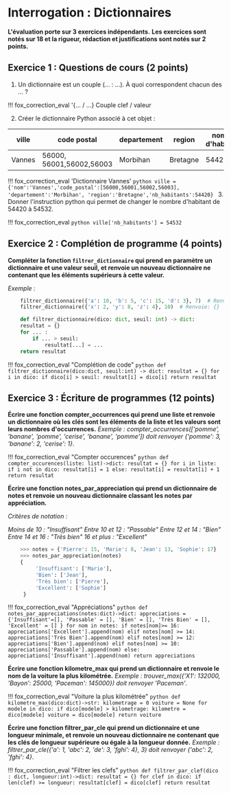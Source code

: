 # Interrogation : Dictionnaires

**L'évaluation porte sur 3 exercices indépendants.**
**Les exercices sont notés sur 18 et la rigueur, rédaction et justifications sont notés sur 2 points.**

## Exercice 1 : Questions de cours (2 points)

1. Un dictionnaire est un couple (... : ...). À quoi correspondent chacun des ... ?

!!! fox_correction_eval '{... / ...}
    Couple clef / valeur


2. Créer le dictionnaire Python associé à cet objet :  

|ville|code postal|departement|region|nombre d'habitants|
|-----|-----------|------------|------|------------------|
|Vannes|56000, 56001,56002,56003|Morbihan|Bretagne|54420|

!!! fox_correction_eval 'Dictionnaire Vannes'
    ```python
        ville = {'nom':'Vannes','code_postal':[56000,56001,56002,56003], 'departement':'Morbihan', 'region':'Bretagne','nb_habitants':54420}
    ```
3. Donner l'instruction python qui permet de changer le nombre d'habitant de 54420 à 54532.

!!! fox_correction_eval
    ```python
        ville['nb_habitants'] = 54532
    ```

## Exercice 2 : Complétion de programme (4 points)

**Compléter la fonction `filtrer_dictionnaire` qui prend en paramètre un dictionnaire et une valeur seuil, et renvoie un nouveau dictionnaire ne contenant que les éléments supérieurs à cette valeur.**

*Exemple :*

```python
    filtrer_dictionnaire({'a': 10, 'b': 5, 'c': 15, 'd': 3}, 7)  # Renvoie: {'a': 10, 'c': 15}
    filtrer_dictionnaire({'x': 2, 'y': 8, 'z': 4}, 10)  # Renvoie: {}
```

```python
    def filtrer_dictionnaire(dico: dict, seuil: int) -> dict:
    resultat = {}
    for ... :
        if ... > seuil:
            resultat[...] = ...
    return resultat
```

!!! fox_correction_eval "Complétion de code"
    ```python
        def filtrer_dictionnaire(dico:dict, seuil:int) -> dict:
            resultat = {}
            for i in dico:
                if dico[i] > seuil:
                    resultat[i] = dico[i]
            return resultat
    ```

## Exercice 3 : Écriture de programmes (12 points)

**Écrire une fonction compter_occurrences qui prend une liste et renvoie un dictionnaire où les clés sont les éléments de la liste et les valeurs sont leurs nombres d'occurrences.**
*Exemple :*
*compter_occurrences(['pomme', 'banane', 'pomme', 'cerise', 'banane', 'pomme']) doit renvoyer {'pomme': 3, 'banane': 2, 'cerise': 1}*.

!!! fox_correction_eval "Compter occurences"
    ```python
        def compter_occurences(liste: list)->dict:
            resultat = {}
            for i in liste:
                if i not in dico:
                    resultat[i] = 1
                else:
                    resultat[i] = resultat[i] + 1
            return resultat
    ```


**Écrire une fonction notes_par_appreciation qui prend un dictionnaire de notes et renvoie un nouveau dictionnaire classant les notes par appréciation.**

*Critères de notation :*

*Moins de 10 : "Insuffisant"*
*Entre 10 et 12 : "Passable"*
*Entre 12 et 14 : "Bien"*
*Entre 14 et 16 : "Très bien"*
*16 et plus : "Excellent"*

```python
    >>> notes = {'Pierre': 15, 'Marie': 8, 'Jean': 13, 'Sophie': 17}
    >>> notes_par_appreciation(notes)  
    {
         'Insuffisant': ['Marie'], 
         'Bien': ['Jean'], 
         'Très bien': ['Pierre'], 
         'Excellent': ['Sophie']
     }
```

!!! fox_correction_eval "Appréciations"
    ```python
        def notes_par_appreciations(notes:dict)->dict:
            appreciations = {'Insuffisant'=[],
                             'Passable' = [],
                             'Bien' = [],
                             'Très Bien' = [],
                             'Excellent' = []
                            }
            for nom in notes:
                if notes[nom]>= 16:
                    appreciations['Excellent'].append(nom)
                elif notes[nom] >= 14:
                    appreciations['Très Bien'].append(nom)
                elif notes[nom] >= 12:
                    appreciations['Bien'].append(nom)
                elif notes[nom] >= 10:
                    appreciations['Passable'].append(nom)
                else:
                    appreciations['Insuffisant'].append(nom)
            return appreciations
    ```

**Écrire une fonction kilometre_max qui prend un dictionnaire et renvoie le nom de la voiture la plus kilométrée.**
*Exemple :*
*trouver_max({'X1': 132000, 'Bayon': 25000, 'Paceman': 145000}) doit renvoyer 'Paceman'*.

!!! fox_correction_eval "Voiture la plus kilométrée"
    ```python
        def kilometre_max(dico:dict)->str:
            kilometrage = 0
            voiture = None
            for modele in dico:
                if dico[modele] > kilometrage:
                    kilometre = dico[modele]
                    voiture = dico[modele]
            return voiture
    ```

**Écrire une fonction filtrer_par_cle qui prend un dictionnaire et une longueur minimale, et renvoie un nouveau dictionnaire ne contenant que les clés de longueur supérieure ou égale à la longueur donnée.**
*Exemple :*
*filtrer_par_cle({'a': 1, 'abc': 2, 'de': 3, 'fghi': 4}, 3) doit renvoyer {'abc': 2, 'fghi': 4}*.

!!! fox_correction_eval "Filtrer les clefs"
    ```python
        def filtrer_par_clef(dico : dict, longueur:int)->dict:
            resultat = {}
            for clef in dico:
                if len(clef) >= longueur:
                    resultat[clef] = dico[clef]
            return resultat
    ```